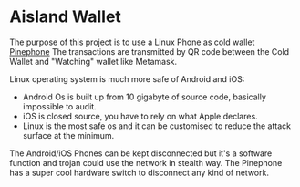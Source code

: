 # Aisland Wallet

The purpose of this project is to use a Linux Phone as cold wallet [Pinephone](https://www.pine64.org/pinephone/)
The transactions are transmitted by QR code between the Cold Wallet and "Watching" wallet like Metamask.

Linux operating system is much more safe of Android and iOS:
- Android Os is built up from 10 gigabyte of source code, basically impossible to audit.
- iOS is closed source, you have to rely on what Apple declares.
-  Linux is the most safe os and it can be customised to reduce the attack surface at the minimum.

The Android/iOS Phones can be kept disconnected but it's a software function and trojan could use the network in stealth way.
The Pinephone has a super cool hardware switch  to disconnect any kind of network.



